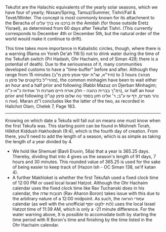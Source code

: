 Tekufot are the Halachic equivalents of the yearly solar seasons, which we have four of yearly; Nissan/Spring, Tamuz/Summer, Tishri/Fall & Tevet/Winter. The concept is most commonly known for its attachment to the Beracha of ברך עלינו vs ברכנו in the Amidah (for those outside Eretz Yisrael), as determined from 60 days after Tekufat Tishri. (This currently corresponds to December 4th or December 5th, but the natural order of the world would make it continue to drift).

This time takes more importance in Kabalistic circles, though, where there is a warning (Rama on Yoreh De'ah 116:5) not to drink water during the time of the Tekufah switch (Pri Hadash, Ohr Hachaim, end of Siman 428; there is a potential of death). Due to the seriousness of it, many communities developed customs to have a "time-buffer" before and after. Although they range from 15 minutes (חיד"א, שו"ת יוסף אומץ סימן מ"ב) to 3 hours (מנהגי מהרי"ל בליקוטים של סימן נו), the common minhagim have been to wait either an hour and a half prior and following (Rabbi Mazuz on Djerban Minhagim; רמ"ך בברית כהונה - חלק אורח חיים מערכת ת' אותיות כ"א-כ"ה), or half an hour prior and following (נהר מצרים, דף עז ע"ב; ר' אלינו חזון בספר נוה שלום סימן קט"ז אות ה). Maran zt"l concludes like the latter of the two, as recorded in Halichot Olam, Chelek 7, Page 183.

---

Knowing on which date a Tekufa will fall out on means one must know when the first Tekufa was. This starting point can be found in Mishneh Torah, Hilkhot Kiddush Hakhodesh (9:4), which is the fourth day of creation. From there, you'll need to add the length of a season, which is as simple as taking the length of a year divided by 4.
- We hold like Shemuel (Bavli Eruvin, 56a) that a year is 365.25 days. Thereby, dividing that into 4 gives us the season's length of 91 days, 7 hours and 30 minutes. This rounded value of 365.25 is used for the sake of being easier to keep track of (Hazon Ish - OC Siman 138, se’if katan 4).
- A further Makhloket is whether the first Tekufah used a fixed clock time of 12:00 PM or used local Israel Hatzot. Although the Ohr Hachaim calendar uses the fixed clock time like Rav Tuchanski does in his calendar, the תנובות שדה (Rav Aharon Boron) takes issue with this due to the arbitrary nature of a 12:00 midpoint. As such, the עמודי הוראה calendar (as well with the unofficial לוח ילקוט יוסף) uses the local Israel Hatzot time of 11:39 AM, which is only a -21 minute difference. For the water warning above, It is possible to accomodate both by starting the time period with R Boron's time and finishing by the time listed in the Ohr Hachaim calendar.